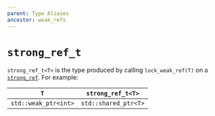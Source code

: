 ```yaml
---
parent: Type Aliases
ancestor: weak_refs
---
```


# `strong_ref_t`

`strong_ref_t<T>` is the type produced by calling `lock_weak_ref(T)` on a [`strong_ref`](../concepts/strong_ref.md). For example:

| `T`                    | `strong_ref_t<T>`    |
|------------------------|----------------------|
| `std::weak_ptr<int>`   | `std::shared_ptr<T>` |

